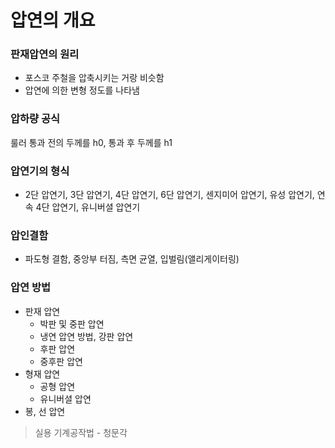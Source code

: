 # 압연의 개요

### 판재압연의 원리

- 포스코 주철을 압축시키는 거랑 비슷함
- 압연에 의한 변형 정도를 나타냄

### 압하량 공식

룰러 통과 전의 두께를 h0, 통과 후 두께를 h1

### 압연기의 형식

- 2단 압연기, 3단 압연기, 4단 압연기, 6단 압연기, 센지미어 압연기, 유성 압연기, 연속 4단 압연기, 유니버셜 압연기

### 압인결함

- 파도형 결함, 중앙부 터짐, 측면 균열, 입벌림(앨리게이터링)

### 압연 방법

- 판재 압연
    - 박판 및 중판 압연
    - 냉연 압연 방법, 강판 압연
    - 후판 압연
    - 중후판 압연
- 형재 압연
    - 공형 압연
    - 유니버셜 압연
- 봉, 선 압연

> 실용 기계공작법 - 청문각
>